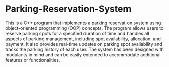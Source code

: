 # Parking-Reservation-System
This is a C++ program that implements a parking reservation system using object-oriented programming (OOP) concepts. The program allows users to reserve parking spots for a specified duration of time and handles all aspects of parking management, including spot availability, allocation, and payment. It also provides real-time updates on parking spot availability and tracks the parking history of each user. The system has been designed with modularity in mind and can be easily extended to accommodate additional features or functionalities.

